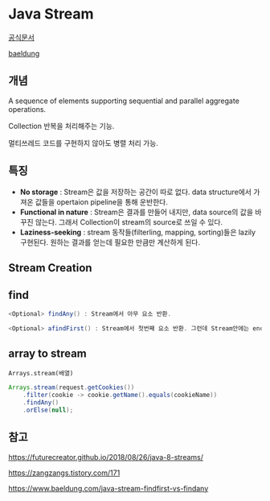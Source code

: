 # Java Stream

[공식문서](https://docs.oracle.com/en/java/javase/20/docs/api/java.base/java/util/stream/Stream.html)

[baeldung](https://www.baeldung.com/java-8-streams)

## 개념
A sequence of elements supporting sequential and parallel aggregate operations.

Collection 반복을 처리해주는 기능.

멀티쓰레드 코드를 구현하지 않아도 병렬 처리 가능.

## 특징
* **No storage** : Stream은 값을 저장하는 공간이 따로 없다. data structure에서 가져온 값들을 opertaion pipeline을 통해 운반한다.
* **Functional in nature** : Stream은 결과를 만들어 내지만, data source의 값을 바꾸진 않는다. 그래서 Collection이 stream의 source로 쓰일 수 있다.
* **Laziness-seeking** : stream 동작들(filterling, mapping, sorting)들은 lazily 구현된다. 원하는 결과를 얻는데 필요한 만큼만 계산하게 된다. 

## Stream Creation

## find
~~~java
<Optional> findAny() : Stream에서 아무 요소 반환.

<Optional> afindFirst() : Stream에서 첫번째 요소 반환. 그런데 Stream안에는 encount order가 없을 수 있다. 중간 소스와 중간 작업에 따라 다르다. 순서가 없다면, 랜덤으로 나온다.
~~~

## array to stream
`Arrays.stream(배열)`
~~~java
Arrays.stream(request.getCookies())
    .filter(cookie -> cookie.getName().equals(cookieName))
    .findAny()
    .orElse(null);
~~~



## 참고

https://futurecreator.github.io/2018/08/26/java-8-streams/

https://zangzangs.tistory.com/171

https://www.baeldung.com/java-stream-findfirst-vs-findany